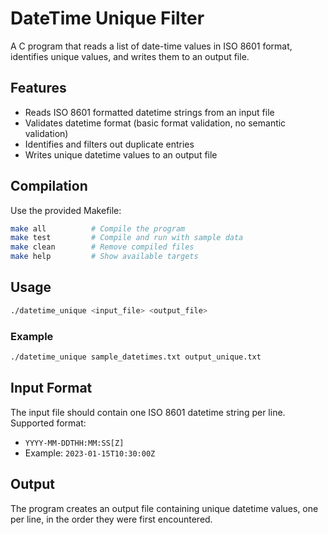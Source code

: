 # DateTime Unique Filter

A C program that reads a list of date-time values in ISO 8601 format, identifies unique values, and writes them to an output file.

## Features

- Reads ISO 8601 formatted datetime strings from an input file
- Validates datetime format (basic format validation, no semantic validation)
- Identifies and filters out duplicate entries
- Writes unique datetime values to an output file

## Compilation

Use the provided Makefile:

```bash
make all          # Compile the program
make test         # Compile and run with sample data
make clean        # Remove compiled files
make help         # Show available targets
```

## Usage

```bash
./datetime_unique <input_file> <output_file>
```

### Example

```bash
./datetime_unique sample_datetimes.txt output_unique.txt
```

## Input Format

The input file should contain one ISO 8601 datetime string per line. Supported format:
- `YYYY-MM-DDTHH:MM:SS[Z]`
- Example: `2023-01-15T10:30:00Z`

## Output

The program creates an output file containing unique datetime values, one per line, in the order they were first encountered.

